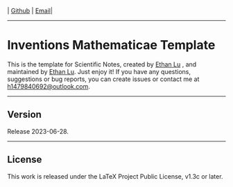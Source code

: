 <!-- Author : Ethan Lu-->
<!-- Program Email: h1479840692@outlook.com -->

 | [Github](https://github.com/BeautyLaTeX/Notes-Template) | [Email](https://h1479840692@outlook.com)|


-------

# Inventions Mathematicae Template



This is the template for Scientific Notes, created by [Ethan Lu](https://github.com/BeautyLaTeX/Notes-Template) , and maintained by [Ethan Lu](https://github.com/BeautyLaTeX/Notes-Template). Just enjoy it! If you have any questions, suggestions or bug reports, you can create issues or contact me at h1479840692@outlook.com.

---
## Version

Release 2023-06-28.

---
## License

This work is released under the LaTeX Project Public License, v1.3c or later.
















